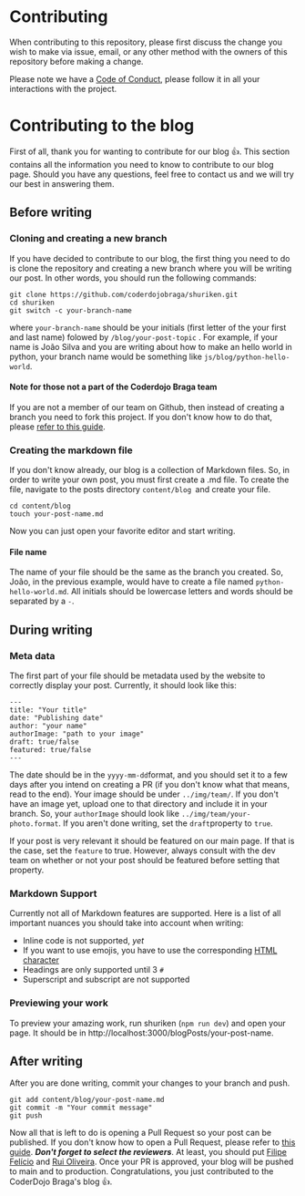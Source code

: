 # Contributing

When contributing to this repository, please first discuss the change you wish
to make via issue, email, or any other method with the owners of this
repository before making a change.

Please note we have a [Code of Conduct](CODE_OF_CONDUCT.md), please follow it
in all your interactions with the project.


# Contributing to the blog

First of all, thank you for wanting to contribute for our blog &#128077;. This section contains all the information you need to know to contribute to our blog page. Should you have any questions, feel free to contact us and we will try our best in answering them.


## Before writing
### Cloning and creating a new branch

If you have decided to contribute to our blog, the first thing you need to do is clone the repository and creating a new branch where you will be writing our post. In other words, you should run the following commands:

```
git clone https://github.com/coderdojobraga/shuriken.git
cd shuriken
git switch -c your-branch-name
```
where `your-branch-name` should be your initials (first letter of the your first and last name) folowed by `/blog/your-post-topic` . For example, if your name is João Silva and you are writing about how to make an hello world in python, your branch name would be something like  `js/blog/python-hello-world`.

#### Note for those not a part of the Coderdojo Braga team

If you are not a member of our team on Github, then instead of creating a branch you need to fork this project. If you don't know how to do that, please [refer to this guide](https://docs.github.com/pt/enterprise-cloud@latest/get-started/quickstart/fork-a-repo).

### Creating the markdown file

If you don't know already, our blog is a collection of Markdown files. So, in order to write your own post, you must first create a .md file. To create the file, navigate to the posts directory `content/blog `and create your file.
``` 
cd content/blog
touch your-post-name.md
```
Now you can just open your favorite editor and start writing.


#### File name
The name of your file should be the same as the branch you created. So, João, in the previous example, would have to create a file named `python-hello-world.md`. All initials should be lowercase letters and words should be separated by a `-`.

## During writing
### Meta data
The first part of your file should be metadata used by the website to correctly display your post. Currently, it should look like this:
```
---
title: "Your title"
date: "Publishing date"
author: "your name"
authorImage: "path to your image"
draft: true/false
featured: true/false
--- 
```
The date should be in the `yyyy-mm-dd`format, and you should set it to a few days after you intend on creating a PR (if you don't know what that means, read to the end). Your image should be under `../img/team/`. If you don't have an image yet, upload one to that directory and include it in your branch. So, your `authorImage` should look like `../img/team/your-photo.format`. If you aren't done writing, set the `draft`property to `true`. 

If your post is very relevant it should be featured on our main page. If that is the case, set the `feature` to true. However, always consult with the dev team on whether or not your post should be featured before setting that property.

### Markdown Support
Currently not all of Markdown features are supported. Here is a list of all important nuances you should take into account when writing:
+ Inline code is not supported, *yet*
+ If you want to use emojis, you have to use the corresponding [HTML character](https://www.w3schools.com/charsets/ref_emoji.asp)
+ Headings are only supported until 3 `#`
+ Superscript and subscript are not supported
### Previewing your work
To preview your amazing work, run shuriken (`npm run dev`) and open your page. It should be in http://localhost:3000/blogPosts/your-post-name.


## After writing
After you are done writing, commit your changes to your branch and push.
```
git add content/blog/your-post-name.md
git commit -m "Your commit message"
git push
``` 
Now all that is left to do is opening a Pull Request so your post can be published. If you don't know how to open a Pull Request, please refer to [this guide](https://docs.github.com/pt/github/collaborating-with-pull-requests/proposing-changes-to-your-work-with-pull-requests/creating-a-pull-request). ***Don't forget to select the reviewers***. At least, you should put [Filipe Felício](https://github.com/feliciofilipe) and  [Rui Oliveira](https://github.com/ruioliveira02).
Once your PR is approved, your blog will be pushed to main and to production. Congratulations, you just contributed to the CoderDojo Braga's blog &#128077;.

